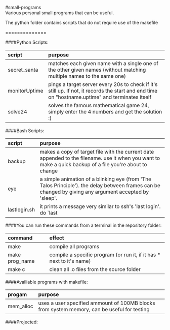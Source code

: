 #small-programs  
Various personal small programs that can be useful.

The python folder contains scripts that do not require use of the makefile  

==============  

####Python Scripts:  

script | purpose
:----------- | :-----------  
secret_santa | matches each given name with a single one of the other given names (without matching multiple names to the same one)
monitorUptime | pings a target server every 20s to check if it's still up. If not, it records the start and end time on "hostname.uptime" and terminates itself
solve24 | solves the famous mathematical game 24, simply enter the 4 numbers and get the solution :)

####Bash Scripts:  

script | purpose
:----------- | :-----------  
backup | makes a copy of target file with the current date appended to the filename. use it when you want to make a quick backup of a file you're about to change
eye | a simple animation of a blinking eye (from 'The Talos Principle'). the delay between frames can be changed by giving any argument accepted by 'sleep'.
lastlogin.sh | it prints a message very similar to ssh's 'last login'. do `last | head -1 | ./lastlogin.sh` to get the desired effect.

####You can run these commands from a terminal in the repository folder:  

command | effect  
:---------- | :----------  
make | compile all programs  
make prog_name | compile a specific program (or run it, if it has * next to it's name)
make c | clean all .o files from the source folder  

####Availiable programs with makefile:  

progam | purpose
:----------- | :-----------  
mem_alloc | uses a user specified ammount of 100MB blocks from system memory, can be useful for testing

####Projected:
